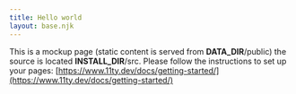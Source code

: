 ```yaml
---
title: Hello world
layout: base.njk
---
```


This is a mockup page (static content is served from __DATA_DIR__/public) the source is located __INSTALL_DIR__/src. Please follow the instructions to set up your pages: [https://www.11ty.dev/docs/getting-started/](https://www.11ty.dev/docs/getting-started/)

